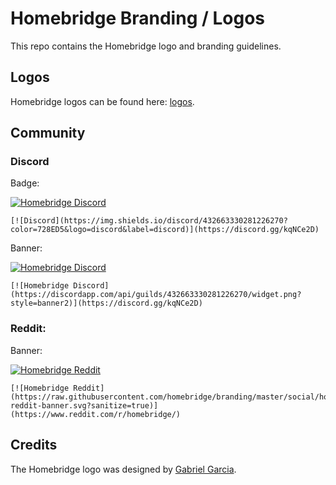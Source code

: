 # Homebridge Branding / Logos

This repo contains the Homebridge logo and branding guidelines.

## Logos

Homebridge logos can be found here: [logos](./logos).

## Community

### Discord

Badge:

[![Homebridge Discord](https://img.shields.io/discord/432663330281226270?color=728ED5&logo=discord&label=discord)](https://discord.gg/kqNCe2D)

```
[![Discord](https://img.shields.io/discord/432663330281226270?color=728ED5&logo=discord&label=discord)](https://discord.gg/kqNCe2D)
```

Banner:

[![Homebridge Discord](https://discordapp.com/api/guilds/432663330281226270/widget.png?style=banner2)](https://discord.gg/kqNCe2D)

```
[![Homebridge Discord](https://discordapp.com/api/guilds/432663330281226270/widget.png?style=banner2)](https://discord.gg/kqNCe2D)
```

### Reddit:

Banner:

[![Homebridge Reddit](https://raw.githubusercontent.com/homebridge/branding/master/social/homebridge-reddit-banner.svg?sanitize=true)](https://www.reddit.com/r/homebridge/)

```
[![Homebridge Reddit](https://raw.githubusercontent.com/homebridge/branding/master/social/homebridge-reddit-banner.svg?sanitize=true)](https://www.reddit.com/r/homebridge/)
```

## Credits

The Homebridge logo was designed by [Gabriel Garcia](https://github.com/ggabogarcia).

